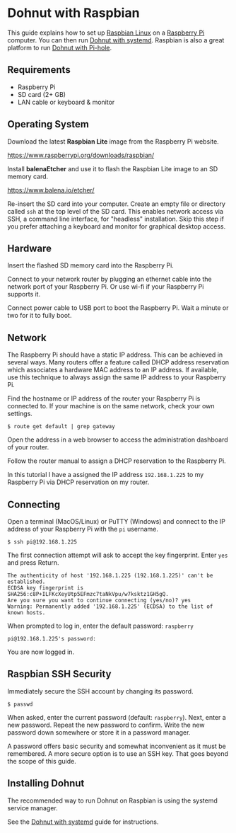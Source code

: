 # Dohnut with Raspbian

This guide explains how to set up [Raspbian Linux](http://www.raspbian.org) on a [Raspberry Pi](https://www.raspberrypi.org) computer. You can then run [Dohnut with systemd](../systemd). Raspbian is also a great platform to run [Dohnut with Pi-hole](../pihole).

## Requirements

- Raspberry Pi
- SD card (2+ GB)
- LAN cable or keyboard & monitor

## Operating System

Download the latest **Raspbian Lite** image from the Raspberry Pi website.

https://www.raspberrypi.org/downloads/raspbian/

Install **balenaEtcher** and use it to flash the Raspbian Lite image to an SD memory card.

https://www.balena.io/etcher/

Re-insert the SD card into your computer. Create an empty file or directory called `ssh` at the top level of the SD card. This enables network access via SSH, a command line interface, for "headless" installation. Skip this step if you prefer attaching a keyboard and monitor for graphical desktop access.

## Hardware

Insert the flashed SD memory card into the Raspberry Pi.

Connect to your network router by plugging an ethernet cable into the network port of your Raspberry Pi. Or use wi-fi if your Raspberry Pi supports it.

Connect power cable to USB port to boot the Raspberry Pi. Wait a minute or two for it to fully boot.

## Network

The Raspberry Pi should have a static IP address. This can be achieved in several ways. Many routers offer a feature called DHCP address reservation which associates a hardware MAC address to an IP address. If available, use this technique to always assign the same IP address to your Raspberry Pi.

Find the hostname or IP address of the router your Raspberry Pi is connected to. If your machine is on the same network, check your own settings.

    $ route get default | grep gateway

Open the address in a web browser to access the administration dashboard of your router.

Follow the router manual to assign a DHCP reservation to the Raspberry Pi.

In this tutorial I have a assigned the IP address `192.168.1.225` to my Raspberry Pi via DHCP reservation on my router.

## Connecting

Open a terminal (MacOS/Linux) or PuTTY (Windows) and connect to the IP address of your Raspberry Pi with the `pi` username.

    $ ssh pi@192.168.1.225

The first connection attempt will ask to accept the key fingerprint. Enter `yes` and press Return.

    The authenticity of host '192.168.1.225 (192.168.1.225)' can't be established.
    ECDSA key fingerprint is SHA256:c8P+ILFKcXeyUtp5EFmzc7taNkVpu/w7ksktz1GH5gQ.
    Are you sure you want to continue connecting (yes/no)? yes
    Warning: Permanently added '192.168.1.225' (ECDSA) to the list of known hosts.

When prompted to log in, enter the default password: `raspberry`

    pi@192.168.1.225's password: 

You are now logged in.

## Raspbian SSH Security

Immediately secure the SSH account by changing its password.

    $ passwd

When asked, enter the current password (default: `raspberry`). Next, enter a new password. Repeat the new password to confirm. Write the new password down somewhere or store it in a password manager.

A password offers basic security and somewhat inconvenient as it must be remembered. A more secure option is to use an SSH key. That goes beyond the scope of this guide.

## Installing Dohnut

The recommended way to run Dohnut on Raspbian is using the systemd service manager.

See the [Dohnut with systemd](../systemd) guide for instructions.
